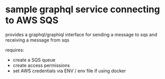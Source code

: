 # sample graphql service connecting to AWS SQS

provides a graphql/graphiql interface for sending a message to sqs and receiving a message from sqs

requires:

- create a SQS queue
- create access permissions
- set AWS credentials via ENV / env file if using docker


